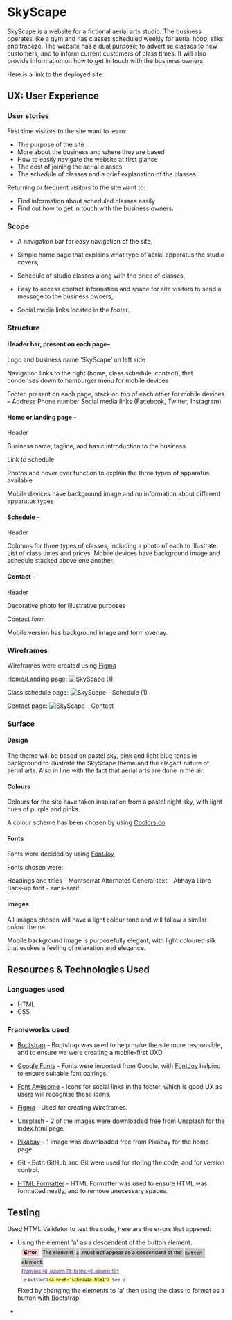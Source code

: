 # SkyScape

SkyScape is a website for a fictional aerial arts studio. The business operates like a gym and has classes scheduled weekly for aerial hoop, silks and trapeze. The website has a dual purpose; to advertise classes to new customers, and to inform current customers of class times. It will also provide information on how to get in touch with the business owners.

Here is a link to the deployed site:

## UX: User Experience

### User stories

First time visitors to the site want to learn:

* The purpose of the site
* More about the business and where they are based
* How to easily navigate the website at first glance
* The cost of joining the aerial classes
* The schedule of classes and a brief explanation of the classes.

Returning or frequent visitors to the site want to:

* Find information about scheduled classes easily
* Find out how to get in touch with the business owners.

### Scope

*	A navigation bar for easy navigation of the site,

*	Simple home page that explains what type of aerial apparatus the studio covers,
*	Schedule of studio classes along with the price of classes,
*	Easy to access contact information and space for site visitors to send a message to the business owners,
*	Social media links located in the footer.

### Structure

#### Header bar, present on each page–

Logo and business name ‘SkyScape’ on left side

Navigation links to the right (home, class schedule, contact), that condenses down to hamburger menu for mobile devices

Footer, present on each page, stack on top of each other for mobile devices –
	Address
	Phone number
	Social media links (Facebook, Twitter, Instagram)

#### Home or landing page –

Header

Business name, tagline, and basic introduction to the business

Link to schedule

Photos and hover over function to explain the three types of apparatus available

Mobile devices have background image and no information about different apparatus types

#### Schedule –

Header

Columns for three types of classes, including a photo of each to illustrate. List of class times and prices. Mobile devices have background image and schedule stacked above one another.

#### Contact –

Header

Decorative photo for illustrative purposes

Contact form

Mobile version has background image and form overlay.

### Wireframes

Wireframes were created using [Figma](https://www.figma.com)

Home/Landing page:
![SkyScape (1)](https://github.com/chloejaneward/SkyScape/assets/131905887/5a0b8ae5-b753-415c-bc82-8ddde54e5090)

Class schedule page:
![SkyScape - Schedule (1)](https://github.com/chloejaneward/SkyScape/assets/131905887/a529d3a7-8ed7-4f4f-a603-223c620a115c)

Contact page:
![SkyScape - Contact](https://github.com/chloejaneward/SkyScape/assets/131905887/cde90927-99df-4a27-9cad-b384efee94ee)

### Surface

#### Design

The theme will be based on pastel sky, pink and light blue tones in background to illustrate the SkyScape theme and the elegant nature of aerial arts. Also in line with the fact that aerial arts are done in the air.

#### Colours

Colours for the site have taken inspiration from a pastel night sky, with light hues of purple and pinks.

A colour scheme has been chosen by using [Coolors.co](https://coolors.co/8783d1-aa9aba-bfa4a4-d1abad-e3b9bc)

#### Fonts

Fonts were decided by using [FontJoy](https://fontjoy.com/#)

Fonts chosen were: 

Headings and titles - Montserrat Alternates
General text - Abhaya Libre
Back-up font - sans-serif

#### Images

All images chosen will have a light colour tone and will follow a similar colour theme.

Mobile background image is purposefully elegant, with light coloured silk that evokes a feeling of relaxation and elegance.

## Resources & Technologies Used

### Languages used

* HTML
* CSS

### Frameworks used 

* [Bootstrap](https://getbootstrap.com/docs/4.4/getting-started/introduction/) - Bootstrap was used to help make the site more responsible, and to ensure we were creating a mobile-first UXD.

* [Google Fonts](https://fonts.google.com/) - Fonts were imported from Google, with [FontJoy](https://fontjoy.com/#) helping to ensure suitable font pairings.

* [Font Awesome](https://fontawesome.com/) - Icons for social links in the footer, which is good UX as users will recognise these icons. 

* [Figma](https://www.figma.com) - Used for creating Wireframes. 

* [Unsplash](https://unsplash.com/) - 2 of the images were downloaded free from Unsplash for the index.html page. 

* [Pixabay](https://pixabay.com/) - 1 image was downloaded free from Pixabay for the home page. 

* Git - Both GitHub and Git were used for storing the code, and for version control. 

* [HTML Formatter](https://www.freeformatter.com/html-formatter.html) - HTML Formatter was used to ensure HTML was formatted neatly, and to remove unecessary spaces.

## Testing 

Used HTML Validator to test the code, here are the errors that appered: 

* Using the element 'a' as a descendent of the button element. 
![Error1](assets/images/error-1-buttonlink.png)
  Fixed by changing the elements to 'a' then using the class to format as a button with Bootstrap. 
  
* 